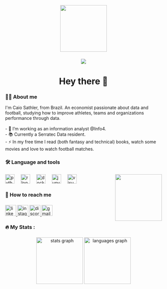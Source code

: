 <div align="center">
  <img height="150" src="https://media.giphy.com/media/M9gbBd9nbDrOTu1Mqx/giphy.gif"  />
</div>

###

<div align="center">
  <img src="https://visitor-badge.laobi.icu/badge?page_id=mrcaiosathler.mrcaiosathler&"  />
</div>

###

<h1 align="center">Hey there 👋</h1>

<h3 align="left">👩‍💻  About me</h3>
<p align="left">I'm Caio Sathler, from Brazil. An economist passionate about data and football, studying how to improve athletes, teams and organizations performance through data.<br><br>- 🔭 I’m working as an information analyst @Info4.<br>- 📚 Currently a Serratec Data resident.<br>- ⚡ In my free time I read (both fantasy and technical) books, watch some movies and love to watch football matches.</p>

###

<h3 align="left">🛠 Language and tools</h3>

###
<img align="right" height="150" src="https://media.giphy.com/media/v1.Y2lkPTc5MGI3NjExaHM4cGp2ZHNrbWFnN3R5eXZ5MHB5MG8xanFvYjVvanIyaDI1MnRqbSZlcD12MV9naWZzX3NlYXJjaCZjdD1n/y6KpddmP1XOsM8gzct/giphy.gif"  />

<div align="left">
  <img src="https://cdn.jsdelivr.net/gh/devicons/devicon/icons/python/python-original.svg" height="30" alt="python logo"  />
  <img width="12" />
  <img src="https://cdn.jsdelivr.net/gh/devicons/devicon/icons/r/r-original.svg" height="30" alt="r logo"  />
  <img width="12" />
  <img src="https://cdn.jsdelivr.net/gh/devicons/devicon/icons/docker/docker-original.svg" height="30" alt="docker logo"  />
  <img width="12" />
  <img src="https://cdn.jsdelivr.net/gh/devicons/devicon/icons/jupyter/jupyter-original.svg" height="30" alt="jupyter logo"  />
  <img width="12" />
  <img src="https://cdn.jsdelivr.net/gh/devicons/devicon/icons/visualstudio/visualstudio-plain.svg" height="30" alt="visualstudio logo"  />

###

<h3 align="left">💬 How to reach me</h3>

###
<div align="left">
  <a href="https://www.linkedin.com/in/caiosathler/" target="_blank">
    <img src="https://img.shields.io/static/v1?message=LinkedIn&logo=linkedin&label=&color=0077B5&logoColor=white&labelColor=&style=for-the-badge" height="35" alt="linkedin logo"  />
  </a>
  <a href="https://www.instagram.com/mrcaiosathler/" target="_blank">
    <img src="https://img.shields.io/static/v1?message=Instagram&logo=instagram&label=&color=E4405F&logoColor=white&labelColor=&style=for-the-badge" height="35" alt="instagram logo"  />
  </a>
  <a href="https://discordapp.com/users/mrcaiosathler" target="_blank">
    <img src="https://img.shields.io/static/v1?message=Discord&logo=discord&label=&color=7289DA&logoColor=white&labelColor=&style=for-the-badge" height="35" alt="discord logo"  />
  </a>
  <a href="mailto:sathler.caio@gmail.com" target="_blank">
    <img src="https://img.shields.io/static/v1?message=Gmail&logo=gmail&label=&color=D14836&logoColor=white&labelColor=&style=for-the-badge" height="35" alt="gmail logo"  />
  </a>
</div>

###

<h3 align="left">🔥   My Stats :</h3>

###

<div align="center">
  <img src="https://github-readme-stats.vercel.app/api?username=mrcaiosathler&hide_title=false&hide_rank=false&show_icons=true&include_all_commits=true&count_private=true&disable_animations=false&theme=dracula&locale=en&hide_border=false" height="150" alt="stats graph"  />
  <img src="https://github-readme-stats.vercel.app/api/top-langs?username=mrcaiosathler&locale=en&hide_title=false&layout=compact&card_width=320&langs_count=5&theme=dracula&hide_border=false" height="150" alt="languages graph"  />
</div>

###
